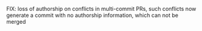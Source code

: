 FIX: loss of authorship on conflicts in multi-commit PRs, such conflicts now generate a commit with no authorship information, which can not be merged
